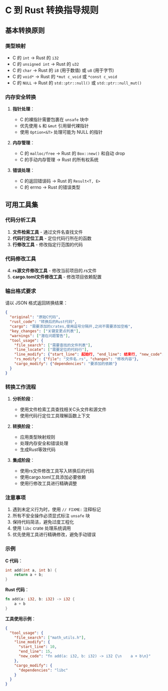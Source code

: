 # C 到 Rust 转换指导规则

## 基本转换原则

### 类型映射

- C 的 `int` → Rust 的 `i32`
- C 的 `unsigned int` → Rust 的 `u32`
- C 的 `char` → Rust 的 `i8` (用于数值) 或 `u8` (用于字节)
- C 的 `void*` → Rust 的 `*mut c_void` 或 `*const c_void`
- C 的 `NULL` → Rust 的 `std::ptr::null()` 或 `std::ptr::null_mut()`

### 内存安全转换

1. **指针处理**：
   - C 的裸指针需要包裹在 `unsafe` 块中
   - 优先使用 `&` 和 `&mut` 引用替代裸指针
   - 使用 `Option<&T>` 处理可能为 NULL 的指针

2. **内存管理**：
   - C 的 `malloc/free` → Rust 的 `Box::new()` 和自动 drop
   - C 的手动内存管理 → Rust 的所有权系统

3. **错误处理**：
   - C 的返回错误码 → Rust 的 `Result<T, E>`
   - C 的 errno → Rust 的错误类型

## 可用工具集

### 代码分析工具
1. **文件检索工具** - 通过文件名查找文件
2. **代码行定位工具** - 定位代码行所在的函数
3. **行修改工具** - 修改指定行范围的代码

### 代码修改工具
4. **rs源文件修改工具** - 修改当前项目的.rs文件
5. **cargo.toml文件修改工具** - 修改项目依赖配置

### 输出格式要求

请以 JSON 格式返回转换结果：

```json
{
  "original": "原始C代码",
  "rust_code": "转换后的Rust代码",
  "cargo": "需要添加的crates,使用逗号分隔开,之间不需要添加空格",
  "key_changes": ["关键变更点列表"],
  "warnings": ["潜在问题警告"],
  "tool_usage": {
    "file_search": ["需要查找的文件列表"],
    "line_locate": ["需要定位的代码行"],
    "line_modify": {"start_line": 起始行, "end_line": 结束行, "new_code": "替换代码"},
    "rs_modify": {"file": "文件名.rs", "changes": "修改内容"},
    "cargo_modify": {"dependencies": "要添加的依赖"}
  }
}
```

### 转换工作流程

1. **分析阶段**：
   - 使用文件检索工具查找相关C头文件和源文件
   - 使用代码行定位工具理解函数上下文

2. **转换阶段**：
   - 应用类型映射规则
   - 处理内存安全和错误处理
   - 生成Rust等效代码

3. **集成阶段**：
   - 使用rs文件修改工具写入转换后的代码
   - 使用cargo.toml工具添加必要依赖
   - 使用行修改工具进行精确调整

### 注意事项

1. 遇到未定义行为时，使用 `// FIXME:` 注释标记
2. 所有不安全操作必须显式标注 `unsafe` 块
3. 保持代码简洁，避免过度工程化
4. 使用 `libc` crate 处理系统调用
5. 优先使用工具进行精确修改，避免手动错误

### 示例

**C 代码**：
```c
int add(int a, int b) {
    return a + b;
}
```

**Rust 代码**：
```rust
fn add(a: i32, b: i32) -> i32 {
    a + b
}
```

**工具使用示例**：
```json
{
  "tool_usage": {
    "file_search": ["math_utils.h"],
    "line_modify": {
      "start_line": 10,
      "end_line": 15,
      "new_code": "fn add(a: i32, b: i32) -> i32 {\n    a + b\n}"
    },
    "cargo_modify": {
      "dependencies": "libc"
    }
  }
}
```
